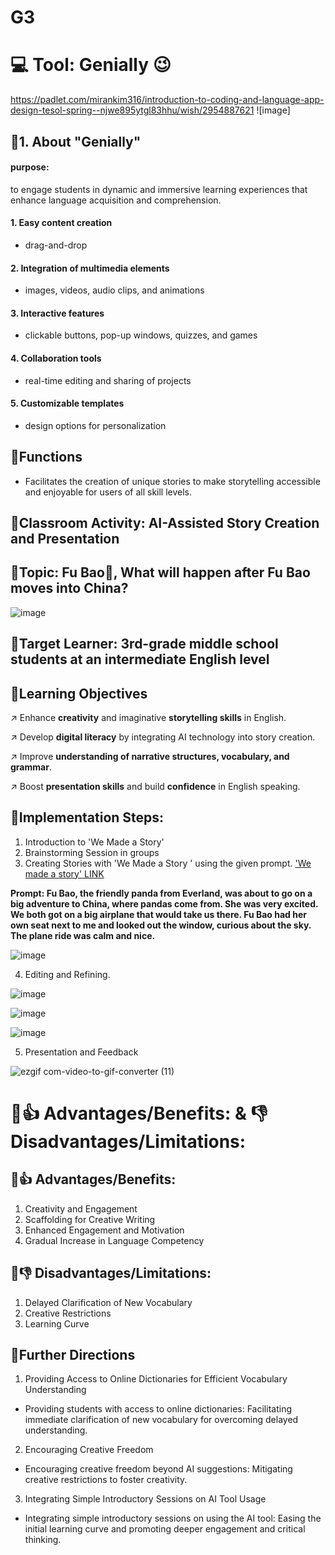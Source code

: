 # G3
# 💻 Tool: Genially 😉
https://padlet.com/mirankim316/introduction-to-coding-and-language-app-design-tesol-spring--njwe895ytgl83hhu/wish/2954887621 
 ![image] 
## 🔹1. About "Genially"
   #### purpose:
to engage students in dynamic and immersive learning experiences that enhance language acquisition and comprehension. 

#### 1. Easy content creation
- drag-and-drop

#### 2. Integration of multimedia elements 
- images, videos, audio clips, and animations

#### 3. Interactive features 
- clickable buttons, pop-up windows, quizzes, and games

#### 4. Collaboration tools 
- real-time editing and sharing of projects

#### 5. Customizable templates 
- design options for personalization 
## 🔹Functions
  * Facilitates the creation of unique stories to make storytelling accessible and enjoyable for users of all skill levels.                                                               

## 🔹Classroom Activity: AI-Assisted Story Creation and Presentation


## 🔹Topic: Fu Bao🐼, What will happen after Fu Bao moves into China?
![image](https://github.com/verastudio/G2/assets/163081348/b23b7caf-9cf4-44a7-bebb-8deefa0fed08)


## 🔹Target Learner: 3rd-grade middle school students at an intermediate English level

## 🔹Learning Objectives
↗️ Enhance **creativity** and imaginative **storytelling skills** in English.

↗️ Develop **digital literacy** by integrating AI technology into story creation.

↗️ Improve **understanding of narrative structures, vocabulary, and grammar**.

↗️ Boost **presentation skills** and build **confidence** in English speaking.

## 🔹Implementation Steps:

1. Introduction to 'We Made a Story'
2. Brainstorming Session in groups
3. Creating Stories with 'We Made a Story ' using the given prompt.
   ['We made a story' LINK](https://www.wemadeastory.com/login)

**Prompt: Fu Bao, the friendly panda from Everland, was about to go on a big adventure to China, where pandas come from. She was very excited. We both got on a big airplane that would take us there. Fu Bao had her own seat next to me and looked out the window, curious about the sky. The plane ride was calm and nice.**

![image](https://github.com/verastudio/G2/assets/163081348/e9405d7a-0143-4a4f-8c11-c0d76de967bf)


4. Editing and Refining.

![image](https://github.com/verastudio/G2/assets/163081348/0b2817bc-a1bc-4ae7-81cf-104f2d8e4548)

![image](https://github.com/verastudio/G2/assets/163081348/21981c4b-67a7-4598-ae97-72accdb67240)

![image](https://github.com/verastudio/G2/assets/163081348/b38bfbff-7ba5-43e4-b4e8-dae08eee8cd9)


   
5. Presentation and Feedback
   
![ezgif com-video-to-gif-converter (11)](https://github.com/verastudio/G2/assets/163081348/772cdbbc-1c63-4e31-b747-ea06a4677bad)


# 🔹👍 Advantages/Benefits: & 👎 Disadvantages/Limitations:

## 🔹👍 Advantages/Benefits:
1. Creativity and Engagement
2. Scaffolding for Creative Writing
3. Enhanced Engagement and Motivation
4. Gradual Increase in Language Competency
   
## 🔹👎 Disadvantages/Limitations:
1. Delayed Clarification of New Vocabulary
2. Creative Restrictions
3. Learning Curve

## 🔹Further Directions
1. Providing Access to Online Dictionaries for Efficient Vocabulary Understanding
  * Providing students with access to online dictionaries: Facilitating immediate clarification of new vocabulary for overcoming delayed understanding.
2. Encouraging Creative Freedom
  * Encouraging creative freedom beyond AI suggestions: Mitigating creative restrictions to foster creativity.
3. Integrating Simple Introductory Sessions on AI Tool Usage
  * Integrating simple introductory sessions on using the AI tool: Easing the initial learning curve and promoting deeper engagement and critical thinking.
